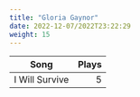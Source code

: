 ```yaml
---
title: "Gloria Gaynor"
date: 2022-12-07/2022T23:22:29
weight: 15
---
```




 Song | Plays 
----- | -----:
I Will Survive | 5
